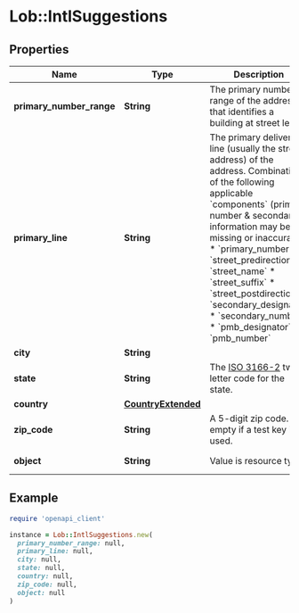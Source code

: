 # Lob::IntlSuggestions

## Properties

| Name | Type | Description | Notes |
| ---- | ---- | ----------- | ----- |
| **primary_number_range** | **String** | The primary number range of the address that identifies a building at street level.  |  |
| **primary_line** | **String** | The primary delivery line (usually the street address) of the address. Combination of the following applicable &#x60;components&#x60; (primary number &amp; secondary information may be missing or inaccurate): * &#x60;primary_number&#x60; * &#x60;street_predirection&#x60; * &#x60;street_name&#x60; * &#x60;street_suffix&#x60; * &#x60;street_postdirection&#x60; * &#x60;secondary_designator&#x60; * &#x60;secondary_number&#x60; * &#x60;pmb_designator&#x60; * &#x60;pmb_number&#x60;  |  |
| **city** | **String** |  |  |
| **state** | **String** | The [ISO 3166-2](https://en.wikipedia.org/wiki/ISO_3166-2) two letter code for the state.  |  |
| **country** | [**CountryExtended**](CountryExtended.md) |  |  |
| **zip_code** | **String** | A 5-digit zip code. Left empty if a test key is used. |  |
| **object** | **String** | Value is resource type. | [optional][default to &#39;intl_autocompletion&#39;] |

## Example

```ruby
require 'openapi_client'

instance = Lob::IntlSuggestions.new(
  primary_number_range: null,
  primary_line: null,
  city: null,
  state: null,
  country: null,
  zip_code: null,
  object: null
)
```

